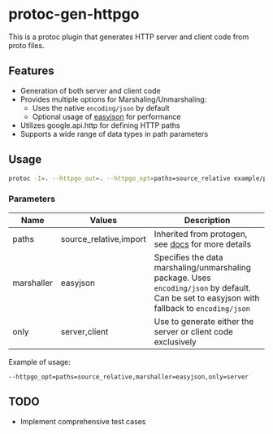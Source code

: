 # protoc-gen-httpgo

This is a protoc plugin that generates HTTP server and client code from proto files.

## Features

- Generation of both server and client code
- Provides multiple options for Marshaling/Unmarshaling:
    - Uses the native `encoding/json` by default
    - Optional usage of [easyjson](https://github.com/mailru/easyjson) for performance
- Utilizes google.api.http for defining HTTP paths
- Supports a wide range of data types in path parameters

## Usage

```bash  
protoc -I=. --httpgo_out=. --httpgo_opt=paths=source_relative example/proto/example.proto
```  

### Parameters

| Name       | Values                 | Description                                                                                                                                  |
|------------|------------------------|----------------------------------------------------------------------------------------------------------------------------------------------|
| paths      | source_relative,import | Inherited from protogen, see [docs](https://protobuf.dev/reference/go/go-generated/#invocation) for more details                             |
| marshaller | easyjson               | Specifies the data marshaling/unmarshaling package. Uses `encoding/json` by default. Can be set to easyjson with fallback to `encoding/json` |
| only       | server,client          | Use to generate either the server or client code exclusively                                                                                 |

Example of usage:

```
--httpgo_opt=paths=source_relative,marshaller=easyjson,only=server
```

## TODO

- Implement comprehensive test cases

